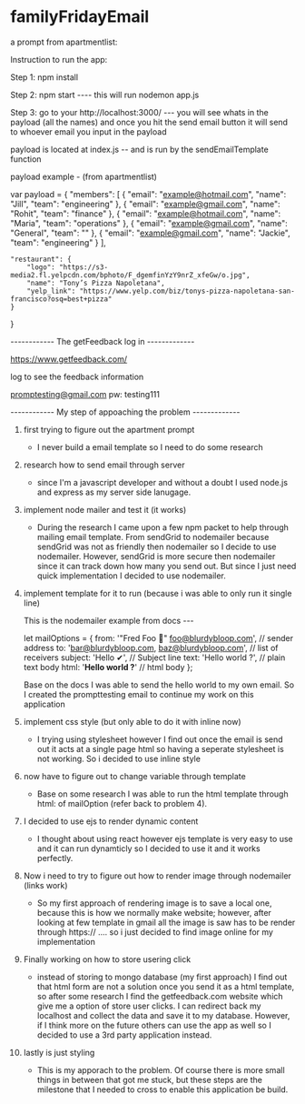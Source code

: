 # familyFridayEmail

a prompt from apartmentlist:  

Instruction to run the app: 

Step 1: npm install

Step 2: npm start ---- this will run nodemon app.js

Step 3: go to your http://localhost:3000/ --- you will see whats in the payload (all the names) and once you hit the send email button it will send to whoever email you input in the payload 

payload is located at index.js -- and is run by the sendEmailTemplate function 

payload example - (from apartmentlist) 

var payload = {
    "members": [
        {
            "email": "example@hotmail.com",
            "name": "Jill",
            "team": "engineering"
        },
        {
            "email": "example@gmail.com",
            "name": "Rohit",
            "team": "finance"
        },
        {
            "email": "example@hotmail.com",
            "name": "Maria",
            "team": "operations"
        },
        {
            "email": "example@gmail.com",
            "name": "General",
            "team": ""
        },
        {
            "email": "example@gmail.com",
            "name": "Jackie",
            "team": "engineering"
        }
    ],

    "restaurant": {
        "logo": "https://s3-media2.fl.yelpcdn.com/bphoto/F_dgemfinYzY9nrZ_xfeGw/o.jpg",
        "name": "Tony’s Pizza Napoletana",
        "yelp_link": "https://www.yelp.com/biz/tonys-pizza-napoletana-san-francisco?osq=best+pizza"
    }
}

------------ The getFeedback log in ------------- 

https://www.getfeedback.com/ 

log to see the feedback information

promptesting@gmail.com 
pw: testing111


------------ My step of appoaching the problem -------------
 
1. first trying to figure out the apartment prompt 

	- I never build a email template so I need to do some research 

2. research how to send email through server 

	- since I'm a javascript developer and without a doubt I used node.js and express as my server side lanugage. 

3. implement node mailer and test it (it works) 

	- During the research I came upon a few npm packet to help through mailing email template. From sendGrid to nodemailer because sendGrid was not as friendly then nodemailer so I decide to use nodemailer. However, sendGrid is more secure then nodemailer since it can track down how many you send out. But since I just need quick implementation I decided to use nodemailer.

4. implement template for it to run (because i was able to only run it single line) 

	This is the nodemailer example from docs --- 
	
	let mailOptions = {
    	from: '"Fred Foo 👻" <foo@blurdybloop.com>', // sender address
    	to: 'bar@blurdybloop.com, baz@blurdybloop.com', // list of receivers
    	subject: 'Hello ✔', // Subject line
    	text: 'Hello world ?', // plain text body
    	html: '<b>Hello world ?</b>' // html body
	};
	
	Base on the docs I was able to send the hello world to my own email. So I created the prompttesting email to continue my work on this application

5. implement css style (but only able to do it with inline now) 

	- I trying using stylesheet however I find out once the email is send out it acts at a single page html so having a seperate stylesheet is not working. So i decided to use inline style

6. now have to figure out to change variable through template 

	- Base on some research I was able to run the html template through html: of mailOption (refer back to problem 4). 


7. I decided to use ejs to render dynamic content 

	- I thought about using react however ejs template is very easy to use and it can run dynamticly so I decided to use it and it works perfectly. 


8. Now i need to try to figure out how to render image through nodemailer (links work) 
	
	- So my first approach of rendering image is to save a local one, because this is how we normally make website; however, after looking at few template in gmail all the image is saw has to be render through https:// .... so i just decided to find image online for my implementation 

9. Finally working on how to store usering click

	- instead of storing to mongo database (my first approach) I find out that html form are not a solution once you send it as a html template, so after some research I find the getfeedback.com website which give me a option of store user clicks. I can redirect back my localhost and collect the data and save it to my database. However, if I think more on the future others can use the app as well so I decided to use a 3rd party application instead. 

10. lastly is just styling 

	- This is my apporach to the problem. Of course there is more small things in between that got me stuck, but these steps are the milestone that I needed to cross to enable this application be build.
